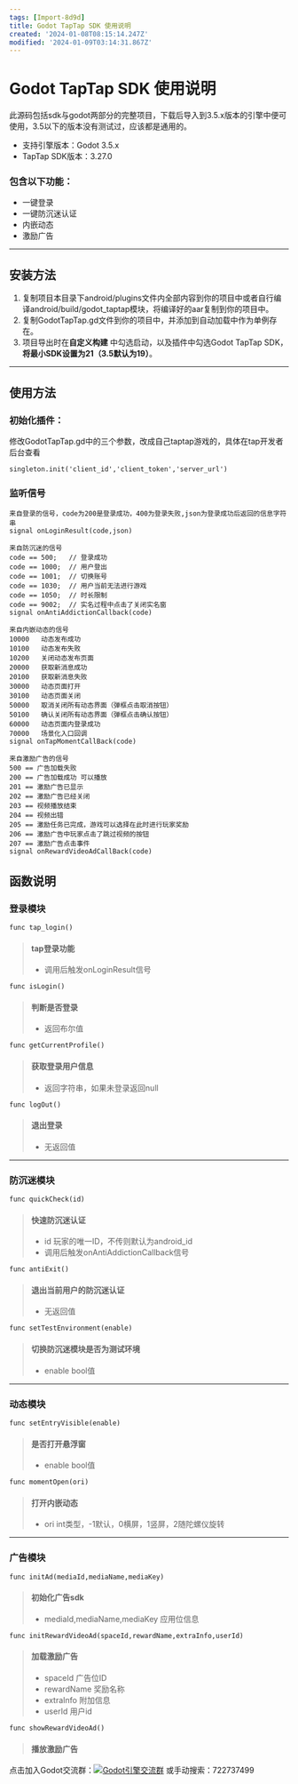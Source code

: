 ```yaml
---
tags: [Import-8d9d]
title: Godot TapTap SDK 使用说明
created: '2024-01-08T08:15:14.247Z'
modified: '2024-01-09T03:14:31.867Z'
---
```


# Godot TapTap SDK 使用说明

此源码包括sdk与godot两部分的完整项目，下载后导入到3.5.x版本的引擎中便可使用，3.5以下的版本没有测试过，应该都是通用的。
* 支持引擎版本：Godot 3.5.x
* TapTap SDK版本：3.27.0

### 包含以下功能：
* 一键登录
* 一键防沉迷认证
* 内嵌动态
* 激励广告
_________________
## 安装方法
1. 复制项目本目录下android/plugins文件内全部内容到你的项目中或者自行编译android/build/godot_taptap模块，将编译好的aar复制到你的项目中。
3. 复制GodotTapTap.gd文件到你的项目中，并添加到自动加载中作为单例存在。
4. 项目导出时在**自定义构建** 中勾选启动，以及插件中勾选Godot TapTap SDK，**将最小SDK设置为21（3.5默认为19）**。
_________________
## 使用方法
### 初始化插件：

修改GodotTapTap.gd中的三个参数，改成自己taptap游戏的，具体在tap开发者后台查看
```
singleton.init('client_id','client_token','server_url')
```

### 监听信号
```
来自登录的信号，code为200是登录成功，400为登录失败,json为登录成功后返回的信息字符串
signal onLoginResult(code,json)

来自防沉迷的信号
code == 500;   // 登录成功
code == 1000;  // 用户登出
code == 1001;  // 切换账号
code == 1030;  // 用户当前无法进行游戏
code == 1050;  // 时长限制
code == 9002;  // 实名过程中点击了关闭实名窗
signal onAntiAddictionCallback(code)

来自内嵌动态的信号
10000	动态发布成功
10100	动态发布失败
10200	关闭动态发布页面
20000	获取新消息成功
20100	获取新消息失败
30000	动态页面打开
30100	动态页面关闭
50000	取消关闭所有动态界面（弹框点击取消按钮）
50100	确认关闭所有动态界面（弹框点击确认按钮）
60000	动态页面内登录成功
70000	场景化入口回调
signal onTapMomentCallBack(code)

来自激励广告的信号
500 == 广告加载失败
200 == 广告加载成功 可以播放
201 == 激励广告已显示
202 == 激励广告已经关闭
203 == 视频播放结束
204 == 视频出错
205 == 激励任务已完成，游戏可以选择在此时进行玩家奖励
206 == 激励广告中玩家点击了跳过视频的按钮
207 == 激励广告点击事件
signal onRewardVideoAdCallBack(code)
```
## 函数说明
### 登录模块
```
func tap_login()
```
> #### tap登录功能
> - 调用后触发onLoginResult信号

```
func isLogin()
```
> #### 判断是否登录
> - 返回布尔值

```
func getCurrentProfile()
```
> #### 获取登录用户信息
> - 返回字符串，如果未登录返回null

```
func logOut()
```
> #### 退出登录
> - 无返回值
_________________
### 防沉迷模块
```
func quickCheck(id)
```
> #### 快速防沉迷认证
> - id 玩家的唯一ID，不传则默认为android_id
> - 调用后触发onAntiAddictionCallback信号

```
func antiExit()
```
> #### 退出当前用户的防沉迷认证
> - 无返回值

```
func setTestEnvironment(enable)
```
> #### 切换防沉迷模块是否为测试环境
> - enable bool值

_________________
### 动态模块
```
func setEntryVisible(enable)
```
> #### 是否打开悬浮窗
> - enable bool值

```
func momentOpen(ori)
```
> #### 打开内嵌动态
> - ori int类型，-1默认，0横屏，1竖屏，2随陀螺仪旋转
_________________

### 广告模块
```
func initAd(mediaId,mediaName,mediaKey)
```
> #### 初始化广告sdk
> - mediaId,mediaName,mediaKey 应用位信息

```
func initRewardVideoAd(spaceId,rewardName,extraInfo,userId)
```
> #### 加载激励广告
> - spaceId 广告位ID
> - rewardName 奖励名称
> - extraInfo 附加信息
> - userId 用户id

```
func showRewardVideoAd()
```
> #### 播放激励广告
点击加入Godot交流群：<a target="_blank" href="https://qm.qq.com/cgi-bin/qm/qr?k=W4HFsixrp21iVio3jhmalbDgyiuKuVZO&jump_from=webapi&authKey=1qoGS3eG8/2Tx2o4xqfuXERjwR5WuD3eGNPTykoPPeOF97xrkue62ly5utMvn9Aa"><img border="0" src="//pub.idqqimg.com/wpa/images/group.png" alt="Godot引擎交流群" title="Godot引擎交流群"></a>
或手动搜索：722737499

